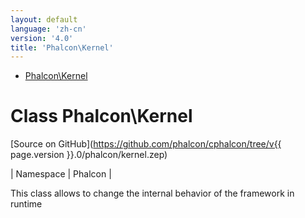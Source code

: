 ```yaml
---
layout: default
language: 'zh-cn'
version: '4.0'
title: 'Phalcon\Kernel'
---
```


* [Phalcon\Kernel](#Kernel)

<h1 id="Kernel">Class Phalcon\Kernel</h1>

[Source on GitHub](https://github.com/phalcon/cphalcon/tree/v{{ page.version }}.0/phalcon/kernel.zep)

| Namespace | Phalcon |

This class allows to change the internal behavior of the framework in runtime